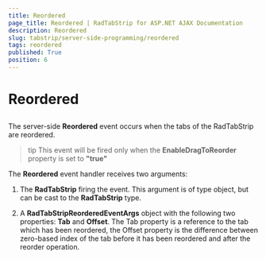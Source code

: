 ```yaml
---
title: Reordered
page_title: Reordered | RadTabStrip for ASP.NET AJAX Documentation
description: Reordered
slug: tabstrip/server-side-programming/reordered
tags: reordered
published: True
position: 6
---
```


# Reordered

## 

The server-side **Reordered** event occurs when the tabs of the RadTabStrip are reordered.

>tip This event will be fired only when the **EnableDragToReorder** property is set to **"true"** 
>

The **Reordered** event handler receives two arguments:

1. The **RadTabStrip** firing the event. This argument is of type object, but can be cast to the **RadTabStrip** type.

1. A **RadTabStripReorderedEventArgs** object with the following two properties: **Tab** and **Offset**. The Tab property is a reference to the tab which has been reordered, the Offset property is the difference between zero-based index of the tab before it has been reordered and after the reorder operation.
